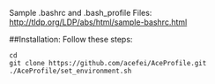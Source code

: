 Sample .bashrc and .bash_profile Files: http://tldp.org/LDP/abs/html/sample-bashrc.html

##Installation:
Follow these steps:

    cd
    git clone https://github.com/acefei/AceProfile.git
    ./AceProfile/set_environment.sh
    
    
